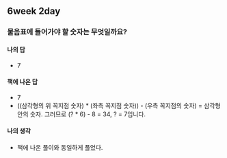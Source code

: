 ## 6week 2day

### 물음표에 들어가야 할 숫자는 무엇일까요?

#### 나의 답

- 7

#### 책에 나온 답

- 7
- ((삼각형의 위 꼭지점 숫자) * (좌측 꼭지점 숫자)) - (우측 꼭지점의 숫자) = 삼각형 안의 숫자. 그러므로 (? * 6) - 8 = 34, ? = 7입니다.

#### 나의 생각

- 책에 나온 풀이와 동일하게 풀었다.

  